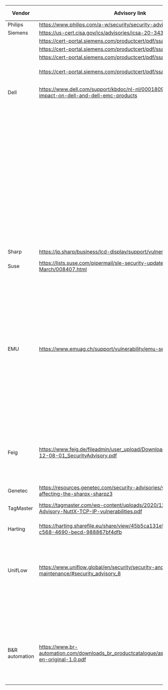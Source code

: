 | Vendor         | Advisory link                                                                                                         | CVE IDs        | Release name |
|----------------|-----------------------------------------------------------------------------------------------------------------------|----------------|--------------|
| Philips        | https://www.philips.com/a-w/security/security-advisories.html                                                         |                | NAME:WRECK   |
| Siemens        | https://us-cert.cisa.gov/ics/advisories/icsa-20-343-05                                                                |                | AMNESIA:33   |
|                | https://cert-portal.siemens.com/productcert/pdf/ssa-362164.pdf                                                        |                | NUMBERJACK   |
|                | https://cert-portal.siemens.com/productcert/pdf/ssa-344238.pdf                                                        |                | NUMBERJACK   |
|                | https://cert-portal.siemens.com/productcert/pdf/ssa-599268.pdf                                                        |                | NUMBERJACK   |
|                | https://cert-portal.siemens.com/productcert/pdf/ssa-541018.pdf                                                        | CVE-2020-13988 | AMNESIA:33   |
| Dell           | https://www.dell.com/support/kbdoc/nl-nl/000180988/amnesia-33-impact-on-dell-and-dell-emc-products                    | CVE-2020-13987 | AMNESIA:33   |
|                |                                                                                                                       | CVE-2020-13988 | AMNESIA:33   |
|                |                                                                                                                       | CVE-2020-17437 | AMNESIA:33   |
|                |                                                                                                                       | CVE-2020-17438 | AMNESIA:33   |
|                |                                                                                                                       | CVE-2020-17439 | AMNESIA:33   |
|                |                                                                                                                       | CVE-2020-17440 | AMNESIA:33   |
|                |                                                                                                                       | CVE-2020-24334 | AMNESIA:33   |
|                |                                                                                                                       | CVE-2020-24335 | AMNESIA:33   |
| Sharp          | https://jp.sharp/business/lcd-display/support/vulnerability.html                                                      |                | AMNESIA:33   |
| Suse           | https://lists.suse.com/pipermail/sle-security-updates/2021-March/008407.html                                          | CVE-2020-17437 | AMNESIA:33   |
|                |                                                                                                                       | CVE-2020-17438 | AMNESIA:33   |
|                |                                                                                                                       | CVE-2020-13987 | AMNESIA:33   |
|                |                                                                                                                       | CVE-2020-13988 | AMNESIA:33   |
| EMU            | https://www.emuag.ch/support/vulnerability/emu-sec20201201/                                                           | CVE-2020-13988 | AMNESIA:33   |
|                |                                                                                                                       | CVE-2020-13987 | AMNESIA:33   |
|                |                                                                                                                       | CVE-2020-17440 | AMNESIA:33   |
|                |                                                                                                                       | CVE-2020-17439 | AMNESIA:33   |
|                |                                                                                                                       | CVE-2020-17437 | AMNESIA:33   |
| Feig           | https://www.feig.de/fileadmin/user_upload/Downloads/Cybersecurity/2020-12-08-01_SecurityAdvisory.pdf                  | CVE-2020-13988 | AMNESIA:33   |
|                |                                                                                                                       | CVE-2020-13987 | AMNESIA:33   |
| Genetec        | https://resources.genetec.com/security-advisories/vulnerabilities-affecting-the-sharpx-sharpz3                        |                | AMNESIA:33   |
| TagMaster      | https://tagmaster.com/wp-content/uploads/2020/12/1120-213-Security-Advisory-NuttX-TCP-IP-vulnerabilities.pdf          | CVE-2020-17437 | AMNESIA:33   |
| Harting        | https://harting.sharefile.eu/share/view/45b5ca131e574842/fod2c891-c568-4690-becd-988867bf4dfb                         | CVE-2020-13987 | AMNESIA:33   |
|                |                                                                                                                       | CVE-2020-13988 | AMNESIA:33   |
| UnifLow        | https://www.uniflow.global/en/security/security-and-maintenance/#security_advisory_8                                  | CVE-2020-13988 | AMNESIA:33   |
|                |                                                                                                                       | CVE-2020-13987 | AMNESIA:33   |
|                |                                                                                                                       | CVE-2020-17438 | AMNESIA:33   |
|                |                                                                                                                       | CVE-2020-17437 | AMNESIA:33   |
| B&R automation | https://www.br-automation.com/downloads_br_productcatalogue/assets/1621259206587-en-original-1.0.pdf                  | CVE-2020-13987 | AMNESIA:33   |
|                |                                                                                                                       | CVE-2020-17438 | AMNESIA:33   |

